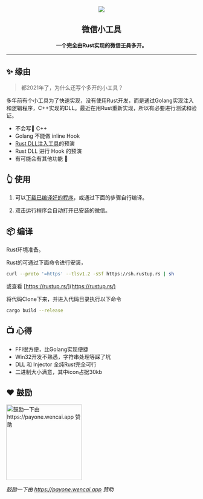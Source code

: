 <div align="center">

<img src="wechat-rs.ico" />

## 微信小工具

**一个完全由Rust实现的微信~~工具~~多开。**

</div>

---

## ✨ 缘由

> 都2021年了，为什么还写个多开的小工具？

多年前有个小工具为了快速实现，没有使用Rust开发，而是通过Golang实现注入和逻辑程序，C++实现的DLL。最近在用Rust重新实现，所以有必要进行测试和验证。

- 不会写🌚 C++
- Golang 不能做 inline Hook
- [Rust DLL注入工具](https://github.com/jiusanzhou/injrs)的预演
- Rust DLL 进行 Hook 的预演
- 有可能会有其他功能 🎉



## 👆 使用

1. 可以[下载已编译好的程序](https://github.com/jiusanzhou/multi-wechat-rs/releases)，或通过下面的步骤自行编译。

2. 双击运行程序会自动打开已安装的微信。

## 📦️ 编译

Rust环境准备。

Rust的可通过下面命令进行安装，
```bash
curl --proto '=https' --tlsv1.2 -sSf https://sh.rustup.rs | sh
```
或查看 [https://rustup.rs/](https://rustup.rs/)


将代码Clone下来，并进入代码目录执行以下命令

```bash
cargo build --release
```


## 📺 心得

- FFI很方便，比Golang实现便捷
- Win32开发不熟悉，字符串处理等踩了坑
- DLL 和 Injector 全纯Rust完全可行
- 二进制大小满意，其中icon占据30kb


## ❤️ 鼓励

<img width="200" src="https://payone.wencai.app/s/zoe.png" alt="鼓励一下由 https://payone.wencai.app 赞助">

*鼓励一下由 https://payone.wencai.app 赞助*